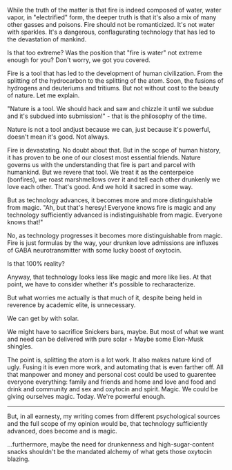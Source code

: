 While the truth of the matter is that fire is indeed composed of water,  water vapor, in "electrified" form, the deeper truth is that it's also a mix of many other gasses and poisons. Fire should not be romanticized. It's not water with sparkles. It's a dangerous, conflagurating technology that has led to the devastation of mankind.

Is that too extreme? Was the position that "fire is water" not extreme enough for you? Don't worry, we got you covered.

Fire is a tool that has led to the development of human civilization. From the splitting of the hydrocarbon to the splitting of the atom. Soon, the fusions of hydrogens and deuteriums and tritiums. But not without cost to the beauty of nature. Let me explain.

"Nature is a tool. We should hack and saw and chizzle it until we subdue and it's subdued into submission!" - that is the philosophy of the time.

Nature is not a tool andjust because we can, just because it's powerful, doesn't mean it's good. Not always.

Fire is devastating. No doubt about that. But in the scope of human history, it has proven to be one of our closest most essential friends. Nature governs us with the understanding that fire is part and parcel with humankind. But we revere that tool. We treat it as the centerpeice (bonfires), we roast marshmellows over it and tell each other drunkenly we love each other. That's good. And we hold it sacred in some way.

But as technology advances, it becomes more and more distinguishable from magic. "Ah, but that's heresy! Everyone knows fire is magic and any technology sufficiently advanced is indistinguishable from magic. Everyone knows that!"

No, as technology progresses it becomes more distinguishable from magic. Fire is just formulas by the way, your drunken love admissions are influxes of GABA neurotransmitter with some lucky boost of oxytocin.

Is that 100% reality? 

Anyway, that technology looks less like magic and more like lies. At that point, we have to consider whether it's possible to recharacterize.

But what worries me actually is that much of it, despite being held in reverence by academic elite, is unnecessary.

We can get by with solar.

We might have to sacrifice Snickers bars, maybe. But most of what we want and need can be delivered with pure solar + Maybe some Elon-Musk shingles.

The point is, splitting the atom is a lot work. It also makes nature kind of ugly. Fusing it is even more work, and automating that is even farther off. All that manpower and money and personal cost could be used to guarentee everyone everything: family and friends and home and love and food and drink and community and sex and oxytocin and spirit. Magic. We could be giving ourselves magic. Today. We're powerful enough.

---

But, in all earnesty, my writing comes from different psychological sources and the full scope of my opinion would be, that technology sufficiently advanced, does become and is magic.

...furthermore, maybe the need for drunkenness and high-sugar-content snacks shouldn't be the mandated alchemy of what gets those oxytocin blazing.
